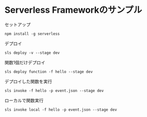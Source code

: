 # Serverless Frameworkのサンプル

セットアップ

```
npm install -g serverless
```

デプロイ

```
sls deploy -v --stage dev
```

関数1個だけデプロイ

```
sls deploy function -f hello --stage dev
```

デプロイした関数を実行

```
sls invoke -f hello -p event.json --stage dev
```

ローカルで関数実行

```
sls invoke local -f hello -p event.json --stage dev
```
